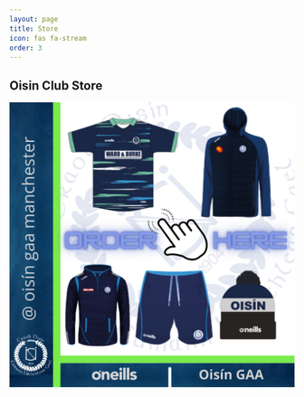 ```yaml
---
layout: page
title: Store
icon: fas fa-stream
order: 3
---
```


## Oisin Club Store

[![shop-image](/assets/img/shop.png)](https://forms.office.com/e/Pbyepej04S)
